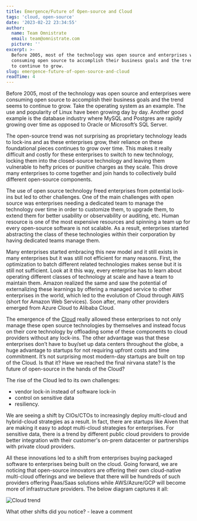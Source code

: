 ```yaml
---
title: Emergence/Future of Open-source and Cloud
tags: 'cloud, open-source'
date: '2023-02-22 23:34:55'
author:
  name: Team Omnistrate
  email: team@omnistrate.com
  picture: ''
excerpt: >-
  Before 2005, most of the technology was open source and enterprises were
  consuming open source to accomplish their business goals and the trend seems
  to continue to grow.
slug: emergence-future-of-open-source-and-cloud
readTime: 4
---
```


Before 2005, most of the technology was open source and enterprises were consuming open source to accomplish their business goals and the trend seems to continue to grow. Take the operating system as an example. The use and popularity of Linux have been growing day by day. Another good example is the database industry where MySQL and Postgres are rapidly growing over time as opposed to Oracle or Microsoft’s SQL Server. 

The open-source trend was not surprising as proprietary technology leads to lock-ins and as these enterprises grow, their reliance on these foundational pieces continues to grow over time. This makes it really difficult and costly for these enterprises to switch to new technology, locking them into the closed-source technology and leaving them vulnerable to hefty prices or punitive charges as they scale. This drove many enterprises to come together and join hands to collectively build different open-source components.

The use of open source technology freed enterprises from potential lock-ins but led to other challenges. One of the main challenges with open source was enterprises needing a dedicated team to manage the technology over time in order to customize them, to upgrade them, to extend them for better usability or observability or auditing, etc. Human resource is one of the most expensive resources and spinning a team up for every open-source software is not scalable. As a result, enterprises started abstracting the class of these technologies within their corporation by having dedicated teams manage them. 

Many enterprises started embracing this new model and it still exists in many enterprises but it was still not efficient for many reasons. First, the optimization to batch different related technologies makes sense but it is still not sufficient. Look at it this way, every enterprise has to learn about operating different classes of technology at scale and have a team to maintain them. Amazon realized the same and saw the potential of externalizing these learnings by offering a managed service to other enterprises in the world, which led to the evolution of Cloud through AWS (short for Amazon Web Services). Soon after, many other providers emerged from Azure Cloud to Alibaba Cloud.

The emergence of the [Cloud][1] really allowed these enterprises to not only manage these open source technologies by themselves and instead focus on their core technology by offloading some of these components to cloud providers without any lock-ins. The other advantage was that these enterprises don’t have to buy/set up data centers throughout the globe, a huge advantage to startups for not requiring upfront costs and time commitment. It’s not surprising most modern-day startups are built on top of the Cloud. Is that it? Have we reached the final nirvana state?  Is the future of open-source in the hands of the Cloud?

The rise of the Cloud led to its own challenges:

 - vendor lock-in instead of software lock-in 
 - control on sensitive data 
 - resiliency.

We are seeing a shift by CIOs/CTOs to increasingly deploy multi-cloud and hybrid-cloud strategies as a result. In fact, there are startups like Aiven that are making it easy to adopt multi-cloud strategies for enterprises. For sensitive data, there is a trend by different public cloud providers to provide better integration with their customer's on-prem datacenter or partnerships with private cloud providers.

All these innovations led to a shift from enterprises buying packaged software to enterprises being built on the cloud. Going forward, we are noticing that open-source innovators are offering their own cloud-native multi-cloud offerings and we believe that there will be hundreds of such providers offering Paas/Saas solutions while AWS/Azure/GCP will become more of infrastructure providers. The below diagram captures it all:

![Cloud trend][2]

What other shifts did you notice? - leave a comment

  [1]: https://omnistrate.com/posts/3
  [2]: https://i.imgur.com/ZPhXCtMl.png
  [3]: https://coss.media/rise-of-the-open-source-ipo/
  [4]: http://coss.media
